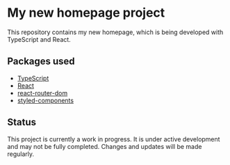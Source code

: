 # My new homepage project

This repository contains my new homepage, which is being developed with TypeScript and React.

## Packages used

- [TypeScript](https://www.typescriptlang.org/)
- [React](https://reactjs.org/)
- [react-router-dom](https://reactrouter.com/)
- [styled-components](https://styled-components.com/)

## Status

This project is currently a work in progress. It is under active development and may not be fully completed. Changes and updates will be made regularly.
